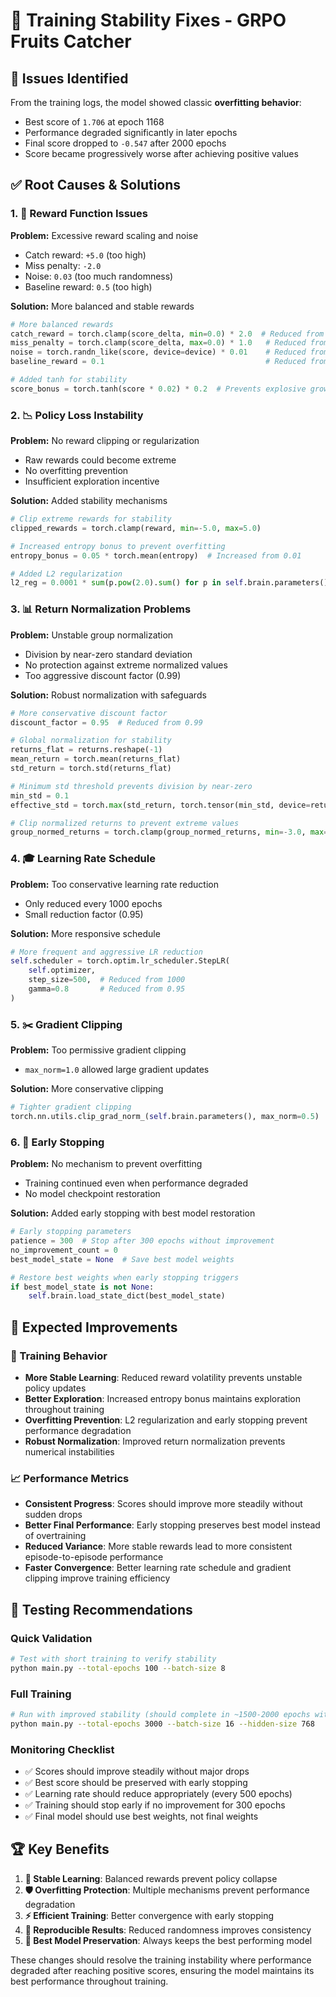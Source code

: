 # 🔧 Training Stability Fixes - GRPO Fruits Catcher

## 🚨 **Issues Identified**

From the training logs, the model showed classic **overfitting behavior**:
- Best score of `1.706` at epoch 1168
- Performance degraded significantly in later epochs  
- Final score dropped to `-0.547` after 2000 epochs
- Score became progressively worse after achieving positive values

## ✅ **Root Causes & Solutions**

### 1. **🎯 Reward Function Issues**
**Problem:** Excessive reward scaling and noise
- Catch reward: `+5.0` (too high)
- Miss penalty: `-2.0` 
- Noise: `0.03` (too much randomness)
- Baseline reward: `0.5` (too high)

**Solution:** More balanced and stable rewards
```python
# More balanced rewards
catch_reward = torch.clamp(score_delta, min=0.0) * 2.0  # Reduced from 5.0
miss_penalty = torch.clamp(score_delta, max=0.0) * 1.0   # Reduced from 2.0
noise = torch.randn_like(score, device=device) * 0.01    # Reduced from 0.03
baseline_reward = 0.1                                    # Reduced from 0.5

# Added tanh for stability
score_bonus = torch.tanh(score * 0.02) * 0.2  # Prevents explosive growth
```

### 2. **📉 Policy Loss Instability**
**Problem:** No reward clipping or regularization
- Raw rewards could become extreme
- No overfitting prevention
- Insufficient exploration incentive

**Solution:** Added stability mechanisms
```python
# Clip extreme rewards for stability
clipped_rewards = torch.clamp(reward, min=-5.0, max=5.0)

# Increased entropy bonus to prevent overfitting
entropy_bonus = 0.05 * torch.mean(entropy)  # Increased from 0.01

# Added L2 regularization
l2_reg = 0.0001 * sum(p.pow(2.0).sum() for p in self.brain.parameters())
```

### 3. **📊 Return Normalization Problems**
**Problem:** Unstable group normalization
- Division by near-zero standard deviation
- No protection against extreme normalized values
- Too aggressive discount factor (0.99)

**Solution:** Robust normalization with safeguards
```python
# More conservative discount factor
discount_factor = 0.95  # Reduced from 0.99

# Global normalization for stability
returns_flat = returns.reshape(-1)
mean_return = torch.mean(returns_flat)
std_return = torch.std(returns_flat)

# Minimum std threshold prevents division by near-zero
min_std = 0.1
effective_std = torch.max(std_return, torch.tensor(min_std, device=returns.device))

# Clip normalized returns to prevent extreme values
group_normed_returns = torch.clamp(group_normed_returns, min=-3.0, max=3.0)
```

### 4. **🎓 Learning Rate Schedule**
**Problem:** Too conservative learning rate reduction
- Only reduced every 1000 epochs
- Small reduction factor (0.95)

**Solution:** More responsive schedule
```python
# More frequent and aggressive LR reduction
self.scheduler = torch.optim.lr_scheduler.StepLR(
    self.optimizer, 
    step_size=500,  # Reduced from 1000
    gamma=0.8       # Reduced from 0.95
)
```

### 5. **✂️ Gradient Clipping**
**Problem:** Too permissive gradient clipping
- `max_norm=1.0` allowed large gradient updates

**Solution:** More conservative clipping
```python
# Tighter gradient clipping
torch.nn.utils.clip_grad_norm_(self.brain.parameters(), max_norm=0.5)
```

### 6. **🛑 Early Stopping**
**Problem:** No mechanism to prevent overfitting
- Training continued even when performance degraded
- No model checkpoint restoration

**Solution:** Added early stopping with best model restoration
```python
# Early stopping parameters
patience = 300  # Stop after 300 epochs without improvement
no_improvement_count = 0
best_model_state = None  # Save best model weights

# Restore best weights when early stopping triggers
if best_model_state is not None:
    self.brain.load_state_dict(best_model_state)
```

## 🎯 **Expected Improvements**

### **🔄 Training Behavior**
- **More Stable Learning**: Reduced reward volatility prevents unstable policy updates
- **Better Exploration**: Increased entropy bonus maintains exploration throughout training
- **Overfitting Prevention**: L2 regularization and early stopping prevent performance degradation
- **Robust Normalization**: Improved return normalization prevents numerical instabilities

### **📈 Performance Metrics**
- **Consistent Progress**: Scores should improve more steadily without sudden drops
- **Better Final Performance**: Early stopping preserves best model instead of overtraining
- **Reduced Variance**: More stable rewards lead to more consistent episode-to-episode performance
- **Faster Convergence**: Better learning rate schedule and gradient clipping improve training efficiency

## 🧪 **Testing Recommendations**

### **Quick Validation**
```bash
# Test with short training to verify stability
python main.py --total-epochs 100 --batch-size 8
```

### **Full Training**
```bash
# Run with improved stability (should complete in ~1500-2000 epochs with early stopping)
python main.py --total-epochs 3000 --batch-size 16 --hidden-size 768
```

### **Monitoring Checklist**
- ✅ Scores should improve steadily without major drops
- ✅ Best score should be preserved with early stopping
- ✅ Learning rate should reduce appropriately (every 500 epochs)
- ✅ Training should stop early if no improvement for 300 epochs
- ✅ Final model should use best weights, not final weights

## 🏆 **Key Benefits**

1. **🎯 Stable Learning**: Balanced rewards prevent policy collapse
2. **🛡️ Overfitting Protection**: Multiple mechanisms prevent performance degradation  
3. **⚡ Efficient Training**: Better convergence with early stopping
4. **🔄 Reproducible Results**: Reduced randomness improves consistency
5. **💾 Best Model Preservation**: Always keeps the best performing model

These changes should resolve the training instability where performance degraded after reaching positive scores, ensuring the model maintains its best performance throughout training.
